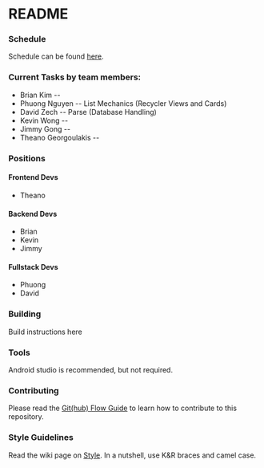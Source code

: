 # README

### Schedule
  Schedule can be found [here](https://github.com/ucsdCSE110wi16/CSE110W240T3/blob/master/SCHEDULE.md).

### Current Tasks by team members:

- Brian Kim             --  
- Phuong Nguyen         --  List Mechanics (Recycler Views and Cards)
- David Zech            --  Parse (Database Handling)
- Kevin Wong            --  
- Jimmy Gong            --
- Theano Georgoulakis   --

### Positions

#### Frontend Devs
  - Theano

#### Backend Devs
  - Brian
  - Kevin
  - Jimmy

#### Fullstack Devs
  - Phuong
  - David

### Building
Build instructions here

### Tools
Android studio is recommended, but not required.

### Contributing
Please read the [Git(hub) Flow Guide](https://guides.github.com/introduction/flow/) to learn how to contribute to this repository.

### Style Guidelines
Read the wiki page on [Style](https://github.com/ucsdCSE110wi16/CSE110W240T3/wiki/Style-Guidelines). In a nutshell, use K&R braces and camel case.
